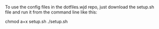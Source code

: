 To use the config files in the dotfiles.wjd repo, 
just download the setup.sh file and run it from the 
command line like this:

  chmod a+x setup.sh
  ./setup.sh

